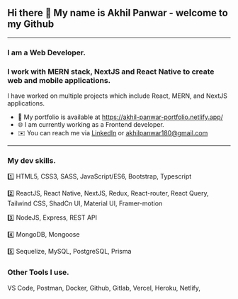 ## Hi there 👋 My name is Akhil Panwar - welcome to my Github
---

### **I am a Web Developer**.
### I work with **MERN** stack, **NextJS** and **React Native** to create web and mobile applications.
<!-- :eyes: I am looking for a MERN stack developer role. -->

I have worked on multiple projects which include React, MERN, and NextJS applications.
- :open_file_folder: My portfolio is available at https://akhil-panwar-portfolio.netlify.app/
- :globe_with_meridians: I am currently working as a Frontend developer.
- :envelope: You can reach me via [LinkedIn](https://www.linkedin.com/in/akhil-panwar-/) or akhilpanwar180@gmail.com
---
### My dev skills.
:one: HTML5, CSS3, SASS, JavaScript/ES6, Bootstrap, Typescript

:two: ReactJS, React Native, NextJS, Redux, React-router, React Query, Tailwind CSS, ShadCn UI, Material UI, Framer-motion

:three: NodeJS, Express, REST API

:four: MongoDB, Mongoose

:five: Sequelize, MySQL, PostgreSQL, Prisma
### Other Tools I use.
VS Code, Postman, Docker, Github, Gitlab, Vercel, Heroku, Netlify, 






